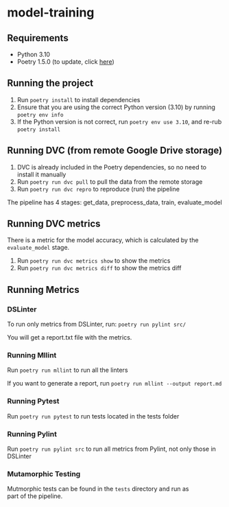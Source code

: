 # model-training

## Requirements
- Python 3.10
- Poetry 1.5.0 (to update, click [here](https://python-poetry.org))

## Running the project
1. Run `poetry install` to install dependencies
2. Ensure that you are using the correct Python version (3.10) by running `poetry env info`
3. If the Python version is not correct, run `poetry env use 3.10`, and re-rub `poetry install`

## Running DVC (from remote Google Drive storage)
1. DVC is already included in the Poetry dependencies, so no need to install it manually
2. Run `poetry run dvc pull` to pull the data from the remote storage
3. Run `poetry run dvc repro` to reproduce (run) the pipeline

The pipeline has 4 stages: get_data, preprocess_data, train, evaluate_model

## Running DVC metrics
There is a metric for the model accuracy, which is calculated by the `evaluate_model` stage.
1. Run `poetry run dvc metrics show` to show the metrics
2. Run `poetry run dvc metrics diff` to show the metrics diff

## Running Metrics

### DSLinter
To run only metrics from DSLinter, run:
`poetry run pylint src/`

You will get a report.txt file with the metrics.

### Running Mllint
Run `poetry run mllint` to run all the linters

If you want to generate a report, run `poetry run mllint --output report.md`


### Running Pytest
Run `poetry run pytest` to run tests located in the tests folder


### Running Pylint
Run `poetry run pylint src` to run all metrics from Pylint, not only those in DSLinter

### Mutamorphic Testing
Mutmorphic tests can be found in the `tests` directory and run as part of the pipeline.
